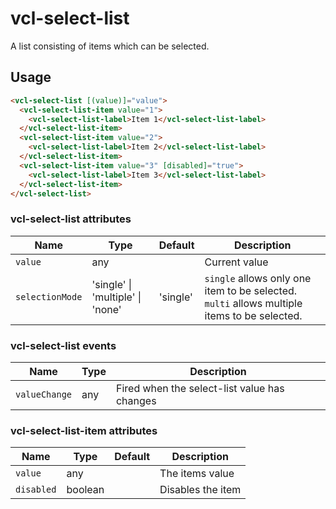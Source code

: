 # vcl-select-list

A list consisting of items which can be selected.

## Usage

```html
<vcl-select-list [(value)]="value">
  <vcl-select-list-item value="1">
    <vcl-select-list-label>Item 1</vcl-select-list-label>
  </vcl-select-list-item>
  <vcl-select-list-item value="2">
    <vcl-select-list-label>Item 2</vcl-select-list-label>
  </vcl-select-list-item>
  <vcl-select-list-item value="3" [disabled]="true">
    <vcl-select-list-label>Item 3</vcl-select-list-label>
  </vcl-select-list-item>
</vcl-select-list>
```

### vcl-select-list attributes

Name            | Type                             | Default     | Description
----------      | -------                          | -------     | --------------------------------------
`value`         | any                              |             | Current value
`selectionMode` | 'single' \| 'multiple' \| 'none' | 'single'    | `single` allows only one item to be selected. `multi` allows multiple items to be selected.

### vcl-select-list events

Name            | Type    | Description
----------      | ------- | --------------------------------------
`valueChange`   | any     | Fired when the select-list value has changes


### vcl-select-list-item attributes

Name              | Type                  | Default   | Description
----------        | -------               | -------   | --------------------------------------
`value`           | any                   |           | The items value
`disabled`        | boolean               |           | Disables the item
